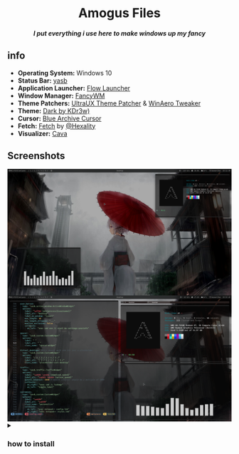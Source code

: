 <h1 align="center">Amogus Files
<br><h5 align="center">I put everything i use here to make windows up my fancy<br>
 

## info
- **Operating System:** Windows 10
- **Status Bar:** [yasb](https://github.com/da-rth/yasb)
- **Application Launcher:** [Flow Launcher](https://github.com/Flow-Launcher/Flow.Launcher)
- **Window Manager:** [FancyWM](https://github.com/FancyWM/fancywm)
- **Theme Patchers:** [UltraUX Theme Patcher](https://mhoefs.eu/software_uxtheme.php?ref=syssel&lang=en) & [WinAero Tweaker](https://winaero.com/downloads/winaerotweaker.zip)
- **Theme:** [Dark by KDr3w)](https://www.deviantart.com/kdr3w/art/Dark-845402016)
- **Cursor:** [Blue Archive Cursor](https://github.com/makipom/BlueArchive-Cursors)
- **Fetch:** [Fetch](https://github.com/Hexality/fetch) by [@Hexality](https://github.com/Hexality)
- **Visualizer:** [Cava](https://github.com/karlstav/cava)
 
## Screenshots
<img align="center" src="https://github.com/Welpyes/Welpyes-Dotfiles/blob/main/images/2024-02-28%2003_16_19-Greenshot.png">
<img align="center" src="https://github.com/Welpyes/Welpyes-Dotfiles/blob/main/images/2024-02-28%2003_59_10-Greenshot.png">

<details>
<summary><h3>how to install</h3></summary>

<b>this script only installs [yasb](https://github.com/da-rth/yasb) and [Cava](https://github.com/karlstav/cava)(not its dependecies)</b>

run these in the terminal or powershell 7
```
irm https://raw.githubusercontent.com/Welpyes/Welpyes-Dotfiles/main/install.ps1 | iex
```
to install [Fetch](https://github.com/Hexality/fetch) you should run this in the terminal and reload the terminal<br>by using `.$PROFILE`
```
irm https://raw.githubusercontent.com/Hexality/fetch/main/install.ps1 | iex
```
</details>
